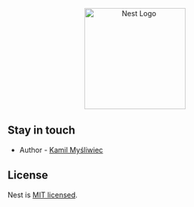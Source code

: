 <p align="center">
  <a href="http://nestjs.com/" target="blank"><img src="https://nestjs.com/img/logo-small.svg" width="200" alt="Nest Logo" /></a>
</p>



## Stay in touch

- Author - [Kamil Myśliwiec](https://kamilmysliwiec.com)

## License

Nest is [MIT licensed](LICENSE).
